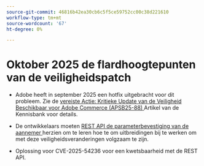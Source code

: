 ```yaml
---
source-git-commit: 46816b42ea30cb6c5f5ce59752cc00c38d221610
workflow-type: tm+mt
source-wordcount: '67'
ht-degree: 0%

---
```

# Oktober 2025 de flardhoogtepunten van de veiligheidspatch

* Adobe heeft in september 2025 een hotfix uitgebracht voor dit probleem. Zie de [ vereiste Actie: Kritieke Update van de Veiligheid Beschikbaar voor Adobe Commerce (APSB25-88) ](https://experienceleague.adobe.com/en/docs/experience-cloud-kcs/kbarticles/ka-27397) Artikel van de Kennisbank voor details.<!-- AC-15379 -->

* De ontwikkelaars moeten [ REST API de parameterbevestiging van de aannemer ](https://developer.adobe.com/commerce/php/development/components/web-api/services/#rest-api-constructor-parameter-validation) herzien om te leren hoe te om uitbreidingen bij te werken om met deze veiligheidsveranderingen volgzaam te zijn.

* Oplossing voor CVE-2025-54236 voor een kwetsbaarheid met de REST API.



